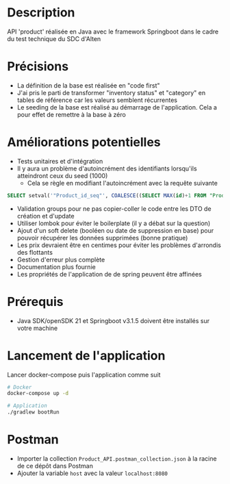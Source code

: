 # Description

API 'product' réalisée en Java avec le framework Springboot dans le cadre du test technique du SDC d'Alten

# Précisions

- La définition de la base est réalisée en "code first"
- J'ai pris le parti de transformer "inventory status" et "category" en tables de référence car les valeurs semblent récurrentes
- Le seeding de la base est réalisé au démarrage de l'application. Cela a pour effet de remettre à la base à zéro

# Améliorations potentielles

- Tests unitaires et d'intégration
- Il y aura un problème d'autoincrément des identifiants lorsqu'ils atteindront ceux du seed (1000)
  - Cela se règle en modifiant l'autoincrément avec la requête suivante

```sql
SELECT setval('"Product_id_seq"', COALESCE((SELECT MAX(id)+1 FROM "Product"), 1), false);
```

- Validation groups pour ne pas copier-coller le code entre les DTO de création et d'update
- Utiliser lombok pour éviter le boilerplate (il y a débat sur la question)
- Ajout d'un soft delete (booléen ou date de suppression en base) pour pouvoir récupérer les données supprimées (bonne pratique)
- Les prix devraient être en centimes pour éviter les problèmes d'arrondis des flottants
- Gestion d'erreur plus complète
- Documentation plus fournie
- Les propriétés de l'application de de spring peuvent être affinées

# Prérequis

- Java SDK/openSDK 21 et Springboot v3.1.5 doivent être installés sur votre machine

# Lancement de l'application

Lancer docker-compose puis l'application comme suit

```bash
# Docker
docker-compose up -d

# Application
./gradlew bootRun
```

# Postman

- Importer la collection `Product_API.postman_collection.json` à la racine de ce dépôt dans Postman
- Ajouter la variable `host` avec la valeur `localhost:8080`
